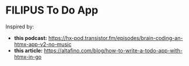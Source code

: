 # FILIPUS To Do App

Inspired by:

- **this podcast:** https://hx-pod.transistor.fm/episodes/brain-coding-an-htmx-app-v2-no-music
- **this article:** https://altafino.com/blog/how-to-write-a-todo-app-with-htmx-in-go
